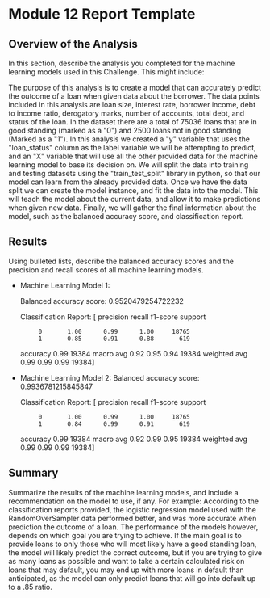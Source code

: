 # Module 12 Report Template

## Overview of the Analysis

In this section, describe the analysis you completed for the machine learning models used in this Challenge. This might include:

The purpose of this analysis is to create a model that can accurately predict the outcome of a loan when given data about the borrower.
The data points included in this analysis are loan size, interest rate, borrower income, debt to income ratio, derogatory marks, number of accounts, total debt, and status of the loan. In the dataset there are a total of 75036 loans that are in good standing (marked as a "0") and 2500 loans not in good standing (Marked as a "1"). In this analysis we created a "y" variable that uses the "loan_status" column as the label variable we will be attempting to predict, and an "X" variable that will use all the other provided data for the machine learning model to base its decision on. We will split the data into training and testing datasets using the "train_test_split" library in python, so that our model can learn from the already provided data. Once we have the data split we can create the model instance, and fit the data into the model. This will teach the model about the current data, and allow it to make predictions when given new data. Finally, we will gather the final information about the model, such as the balanced accuracy score, and classification report. 

## Results

Using bulleted lists, describe the balanced accuracy scores and the precision and recall scores of all machine learning models.

* Machine Learning Model 1:
  
  Balanced accuracy score: 0.9520479254722232
  
  Classification Report:
  [
                  precision    recall  f1-score   support

           0       1.00      0.99      1.00     18765
           1       0.85      0.91      0.88       619

    accuracy                           0.99     19384
   macro avg       0.92      0.95      0.94     19384
weighted avg       0.99      0.99      0.99     19384]

* Machine Learning Model 2:
    Balanced accuracy score: 0.9936781215845847
  
  Classification Report:
  [
                  precision    recall  f1-score   support

           0       1.00      0.99      1.00     18765
           1       0.84      0.99      0.91       619

    accuracy                           0.99     19384
   macro avg       0.92      0.99      0.95     19384
weighted avg       0.99      0.99      0.99     19384]
## Summary

Summarize the results of the machine learning models, and include a recommendation on the model to use, if any. For example:
According to the classification reports provided, the logistic regression model used with the RandomOverSampler data performed better, and was more accurate when prediction the outcome of a loan. The performance of the models however, depends on which goal you are trying to achieve. If the main goal is to provide loans to only those who will most likely have a good standing loan, the model will likely predict the correct outcome, but if you are trying to give as many loans as possible and want to take a certain calculated risk on loans that may default, you may end up with more loans in default than anticipated, as the model can only predict loans that will go into default up to a .85 ratio. 
